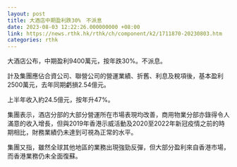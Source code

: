 ```yaml
---
layout: post
title: 大酒店中期盈利跌30%　不派息
date: 2023-08-03 12:22:26.000000000 +08:00
link: https://news.rthk.hk/rthk/ch/component/k2/1711870-20230803.htm
categories: rthk
---
```


大酒店公布，中期盈利9400萬元，按年跌30%。不派息。

計及集團應佔合資公司、聯營公司的營運業績、折舊、利息及稅項後，基本盈利2500萬元，去年同期虧損2.54億元。

上半年收入約24.5億元，按年升47%。

集團表示，酒店分部的大部分營運所在市場表現均改善，商用物業分部亦錄得令人滿意的收入增長，但與2019年香港示威活動及2020至2022年新冠疫情之前的時期相比，財務業績仍未達到可視為正常的水平。

集團又指，雖然全球其他地區的業務出現強勁反彈，但大部分盈利來自香港市場，而香港業務仍未全面復蘇。
